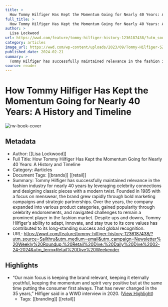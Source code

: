 ```yaml
---
title: >
  How Tommy Hilfiger Has Kept the Momentum Going for Nearly 40 Years: A History and Timeline
full_title: >
  How Tommy Hilfiger Has Kept the Momentum Going for Nearly 40 Years: A History and Timeline
author: >
  Lisa Lockwood
url: https://wwd.com/feature/tommy-hilfiger-history-1236187438/?utm_source=Sailthru&utm_medium=email&utm_campaign=Newsletter%20Weekly%20Roundup:%20Retail%20Dive:%20Daily%20Dive%2002-24-2024&utm_term=Retail%20Dive%20Weekender
category: articles
image_url: https://wwd.com/wp-content/uploads/2023/09/Tommy-Hilfiger-SZA_ph-by-Cassidy-Meyers.jpg?w=1024
published_date: 2024-02-21
summary: >
  Tommy Hilfiger has successfully maintained relevance in the fashion industry for nearly 40 years by leveraging celebrity connections and designing classic pieces with a modern twist. Founded in 1985 with a focus on menswear, the brand grew rapidly through bold marketing campaigns and strategic partnerships. Over the years, the company expanded into various product categories, gained popularity through celebrity endorsements, and navigated challenges to remain a prominent player in the fashion market. Despite ups and downs, Tommy Hilfiger's ability to adapt, innovate, and stay true to its core values has contributed to its long-standing success and global recognition.
source: reader
---
```

# How Tommy Hilfiger Has Kept the Momentum Going for Nearly 40 Years: A History and Timeline

![rw-book-cover](https://wwd.com/wp-content/uploads/2023/09/Tommy-Hilfiger-SZA_ph-by-Cassidy-Meyers.jpg?w=1024)

## Metadata
- Author: [[Lisa Lockwood]]
- Full Title: How Tommy Hilfiger Has Kept the Momentum Going for Nearly 40 Years: A History and Timeline
- Category: #articles
- Document Tags: [[brands]] [[retail]] 
- Summary: Tommy Hilfiger has successfully maintained relevance in the fashion industry for nearly 40 years by leveraging celebrity connections and designing classic pieces with a modern twist. Founded in 1985 with a focus on menswear, the brand grew rapidly through bold marketing campaigns and strategic partnerships. Over the years, the company expanded into various product categories, gained popularity through celebrity endorsements, and navigated challenges to remain a prominent player in the fashion market. Despite ups and downs, Tommy Hilfiger's ability to adapt, innovate, and stay true to its core values has contributed to its long-standing success and global recognition.
- URL: https://wwd.com/feature/tommy-hilfiger-history-1236187438/?utm_source=Sailthru&utm_medium=email&utm_campaign=Newsletter%20Weekly%20Roundup:%20Retail%20Dive:%20Daily%20Dive%2002-24-2024&utm_term=Retail%20Dive%20Weekender

## Highlights
- “Our main focus is keeping the brand relevant, keeping it eternally youthful, keeping the momentum and spirit very positive but at the same time putting the consumer first always. That has never changed in the 35 years,” Hilfiger said in a WWD interview in 2020. ([View Highlight](https://read.readwise.io/read/01hqr0pmp5b5njz6wrhrs2g8y9))
    - Tags: [[branding]] [[retail]] 


